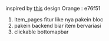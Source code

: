 inspired by [this](https://dribbble.com/shots/15466761-Furniture-App/attachments/7239343?mode=media) design
Orange : e76f51

1. Item_pages fitur like nya pakein bloc
2. pakein backend biar item bervariasi
3. clickable bottomapbar
